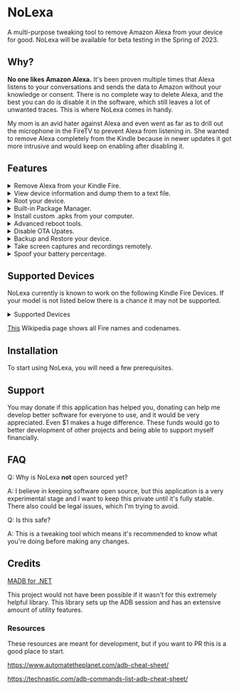 # NoLexa
A multi-purpose tweaking tool to remove Amazon Alexa from your device for good. NoLexa will be available for beta testing in the Spring of 2023.

## Why?
**No one likes Amazon Alexa.** It's been proven multiple times that Alexa listens to your conversations and sends the data to Amazon without your knowledge or consent. There is no complete way to delete Alexa, and the best you can do is disable it in the software, which still leaves a lot of unwanted traces. This is where NoLexa comes in handy. 


My mom is an avid hater against Alexa and even went as far as to drill out the microphone in the FireTV to prevent Alexa from listening in. She wanted to remove Alexa completely from the Kindle because in newer updates it got more intrusive and would keep on enabling after disabling it. 


## Features
<details>
<summary> Remove Alexa from your Kindle Fire. </summary>
This removes all functionality from Alexa. This doesn't just disable it from the software but entirely uninstalls it from the device, and all of its other services.
 </details>
 
<details>
<summary>View device information and dump them to a text file.</summary>
This will output a lot of important and useful device information that can be used for debugging and logging purposes, such as:
 
 - Advanced information about device name, version, etc
 - Useful debug information.
 
You can also dump all of the information to a text file for better readability.
</details>

<details>
 <summary> Root your device. </summary>
You will be able to root your device through NoLexa. More information on this soon.
 </details>
 
 <details>
 <summary> Built-in Package Manager. </summary>
 View, uninstall, enable, and disable built in packages. You can also remove bloatware packages that Amazon automatically installs using this tool.
 </details>
 
<details> 
 <summary> Install custom .apks from your computer.</summary>
 Sideload .apks and custom applications straight from NoLexa.
 
 
**NOTE: There is an issue where if the apk is not compatible with your current Kindle version it fails to install properly.**
 </details>
 
 <details>
 <summary>Advanced reboot tools.</summary>
 Reboot into recovery mode or fastboot.
 </details>
 
 <details>
 <summary>Disable OTA Upates.</summary>
 Disable your device from automatically updating via OTA (Over The Air).
 
 It's highly recommended to enable this option so any future updates dont brick your device.
 </details>
 
 <details>
 <summary>Backup and Restore your device.</summary>
 You can backup all data stored on your device with highly customizable options. Such as:
 
 
 - Being able to backup only apps, pictures, settings, or everything.
 </details>

<details>
 <summary>Take screen captures and recordings remotely.</summary>
Pictures taken at original resolution quality.
 </details>
 
 <details>
 <summary>Spoof your battery percentage.</summary>
 Spoof your battery so it can show up as any defined percentage or if it's connected to power or not.
 </details>
 
 ## Supported Devices
NoLexa currently is known to work on the following Kindle Fire Devices. If your model is not listed below there is a chance it may not be supported.

<details>
<summary>Supported Devices</summary>
 
- Fire HD 8 (2018) (Tested + Full Support)
 
 
- Fire HD 8 (2017) (Tested + Full Support)
 

 </details>

[This](https://en.wikipedia.org/wiki/Fire_HD) Wikipedia page shows all Fire names and codenames.

## Installation
To start using NoLexa, you will need a few prerequisites.

## Support
You may donate if this application has helped you, donating can help me develop better software for everyone to use, and it would be very appreciated. Even $1 makes a huge difference. These funds would go to better development of other projects and being able to support myself financially.

## FAQ

Q: Why is NoLexa **not** open sourced yet?

A: I believe in keeping software open source, but this application is a very experimental stage and I want to keep this private until it's fully stable. There also could be legal issues, which I'm trying to avoid.


Q: Is this safe?

A: This is a tweaking tool which means it's recommended to know what you're doing before making any changes.

## Credits
[MADB for .NET](https://github.com/quamotion/madb)

This project would not have been possible if it wasn't for this extremely helpful library. This library sets up the ADB session and has an extensive amount of utility features.


### Resources
These resources are meant for development, but if you want to PR this is a good place to start.

https://www.automatetheplanet.com/adb-cheat-sheet/

https://technastic.com/adb-commands-list-adb-cheat-sheet/
